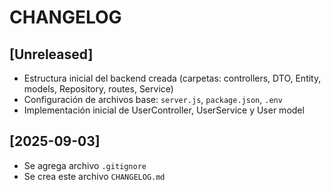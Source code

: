 # CHANGELOG

## [Unreleased]
- Estructura inicial del backend creada (carpetas: controllers, DTO, Entity, models, Repository, routes, Service)
- Configuración de archivos base: `server.js`, `package.json`, `.env`
- Implementación inicial de UserController, UserService y User model

## [2025-09-03]
- Se agrega archivo `.gitignore`
- Se crea este archivo `CHANGELOG.md`
